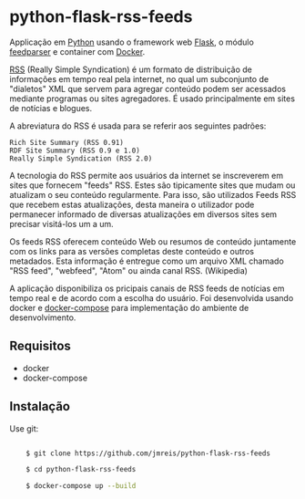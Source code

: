 python-flask-rss-feeds
=====

Applicação em [Python](https://www.python.org/doc/) usando o framework web [Flask](https://flask.palletsprojects.com/en/2.0.x/),
o módulo [feedparser](https://pythonhosted.org/feedparser/) e container com [Docker](https://docs.docker.com/).

[RSS](https://pt.wikipedia.org/wiki/RSS) (Really Simple Syndication) é um formato de distribuição de informações em tempo real pela internet, no qual um subconjunto de "dialetos" XML que servem para agregar conteúdo podem ser acessados mediante programas ou sites agregadores. É usado principalmente em sites de notícias e blogues.

A abreviatura do RSS é usada para se referir aos seguintes padrões:

    Rich Site Summary (RSS 0.91)
    RDF Site Summary (RSS 0.9 e 1.0)
    Really Simple Syndication (RSS 2.0)

A tecnologia do RSS permite aos usuários da internet se inscreverem em sites que fornecem "feeds" RSS. Estes são tipicamente sites que mudam ou atualizam o seu conteúdo regularmente. Para isso, são utilizados Feeds RSS que recebem estas atualizações, desta maneira o utilizador pode permanecer informado de diversas atualizações em diversos sites sem precisar visitá-los um a um.

Os feeds RSS oferecem conteúdo Web ou resumos de conteúdo juntamente com os links para as versões completas deste conteúdo e outros metadados. Esta informação é entregue como um arquivo XML chamado "RSS feed", "webfeed", "Atom" ou ainda canal RSS.
(Wikipedia)

A aplicação disponibiliza os pricipais canais de RSS feeds de notícias em tempo real e de acordo com a escolha do usuário. Foi desenvolvida usando docker e [docker-compose](https://docs.docker.com/compose/) 
para implementação do ambiente de desenvolvimento.


Requisitos
----------

- docker
- docker-compose


Instalação
----------

Use git:

```bash

    $ git clone https://github.com/jmreis/python-flask-rss-feeds

    $ cd python-flask-rss-feeds

    $ docker-compose up --build
    
```

